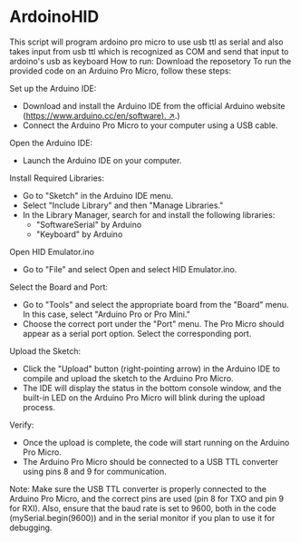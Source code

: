 # ArdoinoHID
This script will program ardoino pro micro to use usb ttl as serial and also takes input  from usb ttl which is recognized as COM and send that input to ardoino's usb as keyboard
How to run:
Download the reposetory
To run the provided code on an Arduino Pro Micro, follow these steps:

 Set up the Arduino IDE:

   - Download and install the Arduino IDE from the official Arduino website ([https://www.arduino.cc/en/software). ↗](https://www.arduino.cc/en/software).)
   - Connect the Arduino Pro Micro to your computer using a USB cable.

 Open the Arduino IDE:

   - Launch the Arduino IDE on your computer.

Install Required Libraries:

   - Go to "Sketch" in the Arduino IDE menu.
   - Select "Include Library" and then "Manage Libraries."
   - In the Library Manager, search for and install the following libraries:
     - "SoftwareSerial" by Arduino
     - "Keyboard" by Arduino

Open HID Emulator.ino

   - Go to "File" and select Open and select HID Emulator.ino.

Select the Board and Port:

   - Go to "Tools" and select the appropriate board from the "Board" menu. In this case, select "Arduino Pro or Pro Mini."
   - Choose the correct port under the "Port" menu. The Pro Micro should appear as a serial port option. Select the corresponding port.

Upload the Sketch:

   - Click the "Upload" button (right-pointing arrow) in the Arduino IDE to compile and upload the sketch to the Arduino Pro Micro.
   - The IDE will display the status in the bottom console window, and the built-in LED on the Arduino Pro Micro will blink during the upload process.

 Verify:

   - Once the upload is complete, the code will start running on the Arduino Pro Micro.
   - The Arduino Pro Micro should be connected to a USB TTL converter using pins 8 and 9 for communication.

Note: Make sure the USB TTL converter is properly connected to the Arduino Pro Micro, and the correct pins are used (pin 8 for TXO and pin 9 for RXI). Also, ensure that the baud rate is set to 9600, both in the code (mySerial.begin(9600)) and in the serial monitor if you plan to use it for debugging.
